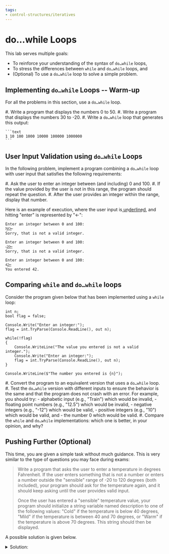 ```yaml
---
tags:
- control-structures/iteratives
---
```


#  do…while Loops

This lab serves multiple goals:

- To reinforce your understanding of the syntax of `do…while` loops,
- To stress the differences between `while` and `do…while` loops, and
- (Optional) To use a `do…while` loop to solve a simple problem.

<!--
## do … while Loops

Before writing code, think through the following problems:

- In your own words, what is the difference between `while` and `do…while` loops?
- Can you think of a problem where
    - using `while` is preferable over `do…while`?
    - using `do…while` is preferable over `while`?
-->

## Implementing `do…while` Loops -- Warm-up

For all the problems in this section, use a `do…while` loop.

#. Write a program that displays the numbers 0 to 50.
#. Write a program that displays the numbers 30 to -20.
#. Write a `do…while` loop that generates this output:

    ```text
    1 10 100 1000 10000 100000 1000000
    ```

## User Input Validation using `do…while` Loops

In the following problem, implement a program combining a `do…while` loop with user input that satisfies the following requirements:

#. Ask the user to enter an integer between (and including) 0 and 100.
#. If the value provided by the user is not in this range, the program should repeat the question.
#. After the user provides an integer within the range, display that number.

Here is an example of execution, where the user input is u͟n͟d͟e͟r͟l͟i͟n͟e͟d͟, and hitting "enter" is represented by "←":

```text
Enter an integer between 0 and 100:
N͟O͟←
Sorry, that is not a valid integer.

Enter an integer between 0 and 100:
-͟2͟0͟←
Sorry, that is not a valid integer.

Enter an integer between 0 and 100:
4͟2͟←
You entered 42.
```

## Comparing `while` and `do…while` loops

Consider the program given below that has been implemented using a `while` loop:

```
int n;
bool flag = false;

Console.Write("Enter an integer:");
flag = int.TryParse(Console.ReadLine(), out n);

while(!flag)
{
    Console.WriteLine("The value you entered is not a valid integer.");
    Console.Write("Enter an integer:");
    flag = int.TryParse(Console.ReadLine(), out n);
}

Console.WriteLine($"The number you entered is {n}");
```

#. Convert the program to an equivalent version that uses a `do…while` loop.
#. Test the `do…while` version with different inputs to ensure the behavior is the same and that the program does not crash with an error. For example, you should try:
    - alphabetic input (e.g., "Train") which would be invalid,
    - floating point numbers (e.g., "12.5") which would be invalid,
    - negative integers (e.g., "-12") which would be valid,
    - positive integers (e.g., "10") which would be valid, and 
    - the number 0 which would be valid.
#. Compare the `while` and `do…while` implementations: which one is better, in your opinion, and why?


## Pushing Further (Optional)

This time, you are given a simple task without much guidance. 
This is very similar to the type of questions you may face during exams:

> Write a program that asks the user to enter a temperature in degrees Fahrenheit. If the user enters something that is not a number or enters a number outside the "sensible" range of -20 to 120 degrees (both included), your program should ask for the temperature again, and it should keep asking until the user provides valid input.
> 
> Once the user has entered a "sensible" temperature value, your program should initialize a string variable named description to one of the following values: "Cold" if the temperature is below 40 degrees, "Mild" if the temperature is between 40 and 70 degrees, or "Warm" if the temperature is above 70 degrees. This string should then be displayed.

A possible solution is given below.

<details><summary>Solution:</summary>

A possible solution, using `do…while` is:

```
int temp = 0;
bool tempConvert;
do{
    Console.Write("What's the current temperature outside?: ");
    string strTemp = Console.ReadLine();
    tempConvert = int.TryParse(strTemp, out temp);
    if (tempConvert == false)
        Console.WriteLine("That's not a temperature, that's a word.");
    else if (temp <= -20 || temp >= 120)
        Console.WriteLine("That's not possible. Be serious.");
} while (temp <= -20 || temp >= 120 || tempConvert == false);

string description;

if (temp < 40) {description = "cold";}
else if (temp <= 70){description = "mild";} // Note that we know that temp >= 40 holds at this point. 
else {description = "warm";} // Note that we know that temp > 70 holds at this point.

Console.WriteLine($"Wow, it's {description} outside today...");
```
</details>
